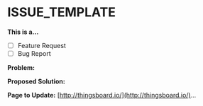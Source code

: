 # ISSUE\_TEMPLATE

**This is a...** 

* [ ] Feature Request
* [ ] Bug Report

**Problem:**

**Proposed Solution:**

**Page to Update:** [http://thingsboard.io/](http://thingsboard.io/)...

